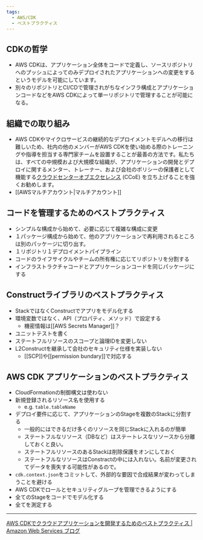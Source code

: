 ```yaml
---
tags:
  - AWS/CDK
  - ベストプラクティス
---
```

## CDKの哲学
- AWS CDKは、アプリケーション全体をコードで定義し、ソースリポジトリへのプッシュによってのみデプロイされたアプリケーションへの変更をするというモデルを可能にしています。
- 別々のリポジトリとCI/CDで管理されがちなインフラ構成とアプリケーションコードなどをAWS CDKによって単一リポジトリで管理することが可能になる。

## 組織での取り組み
- AWS CDKやマイクロサービスの継続的なデプロイメントモデルへの移行は難しいため、社内の他のメンバーがAWS CDKを使い始める際のトレーニングや指導を担当する専門家チームを設置することが最善の方法です。私たちは、すべての中規模および大規模な組織が、アプリケーションの開発とデプロイに関するメンター、トレーナー、および会社のポリシーの保護者として機能する[クラウドセンターオブエクセレンス](https://aws.amazon.com/blogs/enterprise-strategy/tag/ccoe/) (CCoE) を立ち上げることを強くお勧めします。
- [[AWSマルチアカウント|マルチアカウント]]

## コードを管理するためのベストプラクティス
- シンプルな構成から始めて、必要に応じて複雑な構成に変更
- １パッケージ構成から始めて、他のアプリケーションで再利用されるところは別のパッケージに切り出す。
- １リポジトリ１デプロイメントパイプライン
- コードのライフサイクルやチームの所有権に応じてリポジトリを分割する
- インフラストラクチャコードとアプリケーションコードを同じパッケージにする

## Constructライブラリのベストプラクティス
- StackではなくConstructでアプリをモデル化する
- 環境変数ではなく、API（プロパティ、メソッド）で設定する
	- 機密情報は[[AWS Secrets Manager]]？
- ユニットテストを書く
- ステートフルリソースのスコープと論理IDを変更しない
- L2Constructを継承して会社のセキュリティ仕様を実装しない
	- [[SCP]]や[[permission bundary]]で対応する

## AWS CDK アプリケーションのベストプラクティス
- CloudFormationの制御構文は使わない
- 新規登録されるリソース名を使用する
	- e.g. `table.tableName`
- デプロイ要件に応じて、アプリケーションのStageを複数のStackに分割する
	- 一般的にはできるだけ多くのリソースを同じStackに入れるのが簡単
	- ステートフルなリソース（DBなど）はステートレスなリソースから分離しておくと良い。
	- ステートフルリソースのあるStackは削除保護をオンにしておく
	- ステートフルなリソースはConstractの中には入れない。名前が変更されてデータを喪失する可能性があるので。
- `cdk.context.json`をコミットして、外部的な要因で合成結果が変わってしまうことを避ける
- AWS CDKでロールとセキュリティグループを管理できるようにする
- 全てのStageをコードでモデル化する
- 全てを測定する

---
[AWS CDKでクラウドアプリケーションを開発するためのベストプラクティス | Amazon Web Services ブログ](https://aws.amazon.com/jp/blogs/news/best-practices-for-developing-cloud-applications-with-aws-cdk/)